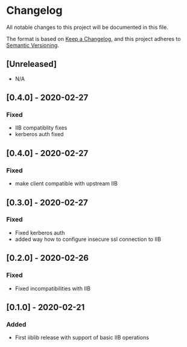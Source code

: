 # Changelog

All notable changes to this project will be documented in this file.

The format is based on [Keep a Changelog](https://keepachangelog.com/en/1.0.0/),
and this project adheres to [Semantic Versioning](https://semver.org/spec/v2.0.0.html).

## [Unreleased]

- N/A

## [0.4.0] - 2020-02-27

### Fixed

- IIB compatiblity fixes
- kerberos auth fixed

## [0.4.0] - 2020-02-27

### Fixed

- make client compatible with upstream IIB

## [0.3.0] - 2020-02-27

### Fixed

- Fixed kerberos auth
- added way how to configure insecure ssl connection to IIB

## [0.2.0] - 2020-02-26

### Fixed

- Fixed incompatibilities with IIB

## [0.1.0] - 2020-02-21

### Added
- First iiblib release with support of basic IIB operations
